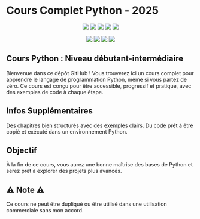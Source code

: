 # __Cours Complet Python - 2025__

<p align="center">
  <img src="https://img.shields.io/badge/Version-2.3.5-green?style=for-the-badge">
  <img src="https://img.shields.io/github/license/v1ltrr/Cours-Complet-Python-2025?style=for-the-badge">
  <img src="https://img.shields.io/github/stars/v1ltrr/Cours-Complet-Python-2025?style=for-the-badge">
  <img src="https://img.shields.io/github/issues/v1ltrr/Cours-Complet-Python-2025?color=red&style=for-the-badge">
  <img src="https://img.shields.io/github/forks/v1ltrr/Cours-Complet-Python-2025?color=teal&style=for-the-badge">
</p>

<p align="center">
  <img src="https://img.shields.io/badge/Author-htr--tech-blue?style=flat-square">
  <img src="https://img.shields.io/badge/Open%20Source-Yes-darkgreen?style=flat-square">
  <img src="https://img.shields.io/badge/Maintained%3F-Yes-lightblue?style=flat-square">
  <img src="https://img.shields.io/badge/Written%20In-Bash-darkcyan?style=flat-square">
</p>


## __Cours Python : Niveau débutant-intermédiaire__
Bienvenue dans ce dépôt GitHub ! Vous trouverez ici un cours complet pour apprendre le langage de programmation Python, même si vous partez de zéro. Ce cours est conçu pour être accessible, progressif et pratique, avec des exemples de code à chaque étape.

## __Infos Supplémentaires__
Des chapitres bien structurés avec des exemples clairs.
Du code prêt à être copié et exécuté dans un environnement Python.

## __Objectif__
À la fin de ce cours, vous aurez une bonne maîtrise des bases de Python et serez prêt à explorer des projets plus avancés.

## ⚠️ Note ⚠️
Ce cours ne peut être dupliqué ou être utilisé dans une utilisation commerciale sans mon accord.

